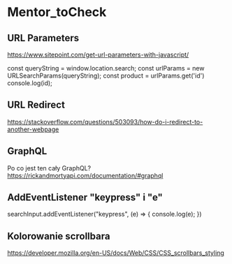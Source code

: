 # Mentor_toCheck

## URL Parameters

https://www.sitepoint.com/get-url-parameters-with-javascript/

const queryString = window.location.search;
const urlParams = new URLSearchParams(queryString);
const product = urlParams.get('id')
console.log(id);

## URL Redirect

https://stackoverflow.com/questions/503093/how-do-i-redirect-to-another-webpage

## GraphQL

Po co jest ten cały GraphQL? https://rickandmortyapi.com/documentation/#graphql

## AddEventListener "keypress" i "e"

searchInput.addEventListener("keypress", (e) => {
console.log(e);
})

## Kolorowanie scrollbara

https://developer.mozilla.org/en-US/docs/Web/CSS/CSS_scrollbars_styling